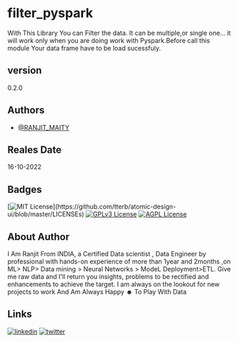 
# filter_pyspark
With This Library You can Filter the data. It can be multiple,or single one... it will work only when you are doing work with Pyspark.Before call this module Your data frame have to be load sucessfuly.



## version
0.2.0
## Authors

- [@RANJIT_MAITY](https://www.linkedin.com/in/ranjit-maity-75204a131/)


## Reales Date 
 16-10-2022
 
 


## Badges

[![MIT License](https://img.shields.io/apm/l/atomic-design-ui.svg?)](https://github.com/tterb/atomic-design-ui/blob/master/LICENSEs)
[![GPLv3 License](https://img.shields.io/badge/License-GPL%20v3-yellow.svg)](https://opensource.org/licenses/)
[![AGPL License](https://img.shields.io/badge/license-AGPL-blue.svg)](http://www.gnu.org/licenses/agpl-3.0)


##  About Author
I Am Ranjit From INDIA, a Certified Data scientist , Data Engineer by professional  with hands-on experience of more than 1year and 2months ,on ML> NLP> Data mining > Neural Networks > ModeL Deployment>ETL.
 Give me raw data and I'll return you insights, problems to be rectified and enhancements to achieve the target. I am always on the lookout for new projects to work And 
Am Always Happy ☻ To Play With Data


##  Links

[![linkedin](https://img.shields.io/badge/linkedin-0A66C2?style=for-the-badge&logo=linkedin&logoColor=white)](https://www.linkedin.com/in/ranjit-maity-75204a131/)
[![twitter](https://img.shields.io/badge/twitter-1DA1F2?style=for-the-badge&logo=twitter&logoColor=white)](https://twitter.com/ranjitmaity95)




